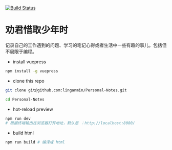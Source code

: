 [![Build Status](https://travis-ci.com/linganmin/Personal-Notes.svg?branch=master)](https://travis-ci.com/linganmin/Personal-Notes)

# 劝君惜取少年时

记录自己的工作遇到的问题、学习的笔记心得或者生活中一些有趣的事儿。包括但不局限于编程。

- install vuepress

```bash
npm install -g vuepress
```

- clone this repo

```bash
git clone git@github.com:linganmin/Personal-Notes.git

cd Personal-Notes
```

- hot-reload preview

```bash
npm run dev
# 根据终端输出在浏览器打开地址，默认是 ：http://localhost:8080/
```

- build html

```bash
npm run build # 编译成 html
```

